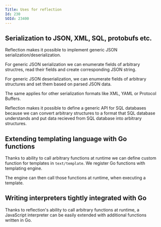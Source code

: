 ```yaml
---
Title: Uses for reflection
Id: 230
SOId: 23400
---
```

## Serialization to JSON, XML, SQL, protobufs etc.

Reflection makes it possible to implement generic JSON serialization/deserialization.

For generic JSON serialization we can enumerate fields of arbitrary structres, read their fields and create corresponding JSON string.

For generic JSON deserialization, we can enumerate fields of arbitrary structures and set them based on parsed JSON data.

The same applies for other serialization formats like XML, YAML or Protocol Buffers.

Reflection makes it possible to define a generic API for SQL databases because we can convert arbitrary structures to a format that SQL database understands and put data recieved from SQL database into arbitrary structures.

## Extending templating language with Go functions

Thanks to ability to call arbitrary functions at runtime we can define custom function for templates in `text/template`. We register Go functions with templating engine.

The engine can then call those functions at runtime, when executing a template.

<!-- TODO: link to article showing how to define functions -->

## Writing interpreters tightly integrated with Go

Thanks to reflection's ability to call arbitrary functions at runtime, a JavaScript interpreter can be easily extended with additional functions written in Go.

<!-- TODO: examples golua, otto -->
